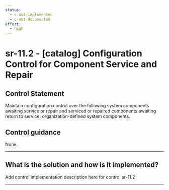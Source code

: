 ```yaml
---
status:
  - c-not-implemented
  - c-not-documented
effort:
  - high
---
```


# sr-11.2 - \[catalog\] Configuration Control for Component Service and Repair

## Control Statement

Maintain configuration control over the following system components awaiting service or repair and serviced or repaired components awaiting return to service: organization-defined system components.

## Control guidance

None.

______________________________________________________________________

## What is the solution and how is it implemented?

Add control implementation description here for control sr-11.2

______________________________________________________________________
